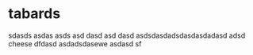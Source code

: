 # tabards
sdasds
asdas
asds
asd
dasd
asd
dasd
asdsdasdadsdasdasdadasd
adsd
cheese
dfdasd
asdadsdasewe
asdasd
sf
